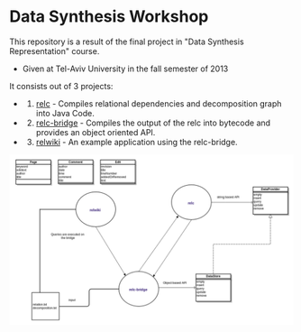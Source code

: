Data Synthesis Workshop
=======================

This repository is a result of the final project in "Data Synthesis Representation" course.

- Given at Tel-Aviv University in the fall semester of 2013

It consists out of 3 projects:

* 1. [relc](relc) - Compiles relational dependencies and decomposition graph into Java Code.
* 2. [relc-bridge](relc-bridge) - Compiles the output of the relc into bytecode and provides an object oriented API.
* 3. [relwiki](relwiki) - An example application using the relc-bridge.

![UML](uml.png)




